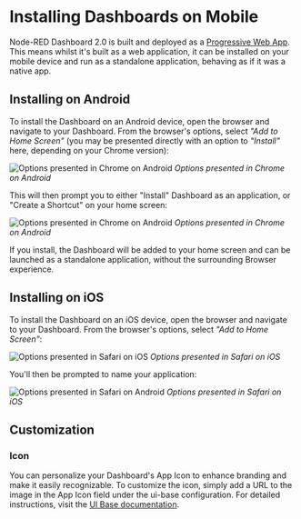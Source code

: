 
<script setup>
    import AddedIn from '../components/AddedIn.vue';
</script>

# Installing Dashboards on Mobile <AddedIn version="1.9.0" />

Node-RED Dashboard 2.0 is built and deployed as a [Progressive Web App](https://developer.mozilla.org/en-US/docs/Web/Progressive_web_apps). This means whilst it's built as a web application, it can be installed on your mobile device and run as a standalone application, behaving as if it was a native app.

## Installing on Android

To install the Dashboard on an Android device, open the browser and navigate to your Dashboard. From the browser's options, select _"Add to Home Screen"_ (you may be presented directly with an option to _"Install"_ here, depending on your Chrome version):

<img src="../assets/images/pwa-android-options.jpg" alt="Options presented in Chrome on Android" style="max-width: 300px;margin: auto;">
<em>Options presented in Chrome on Android</em>

This will then prompt you to either "Install" Dashboard as an application, or "Create a Shortcut" on your home screen:

<img src="../assets/images/pwa-android-install.jpg" alt="Options presented in Chrome on Android" style="max-width: 300px;margin: auto;">
<em>Options presented in Chrome on Android</em>

If you install, the Dashboard will be added to your home screen and can be launched as a standalone application, without the surrounding Browser experience.

## Installing on iOS

To install the Dashboard on an iOS device, open the browser and navigate to your Dashboard. From the browser's options, select _"Add to Home Screen"_:

<img src="../assets/images/pwa-ios-options.jpg" alt="Options presented in Safari on iOS" style="max-width: 300px;margin: auto;">
<em>Options presented in Safari on iOS</em>

You'll then be prompted to name your application:

<img src="../assets/images/pwa-ios-install.jpg" alt="Options presented in Safari on Android" style="max-width: 300px;margin: auto;">
<em>Options presented in Safari on iOS</em>

## Customization

### Icon

You can personalize your Dashboard's App Icon to enhance branding and make it easily recognizable. To customize the icon, simply add a URL to the image in the App Icon field under the ui-base configuration. For detailed instructions, visit the [UI Base documentation](/nodes/config/ui-base.html#application-icon).
